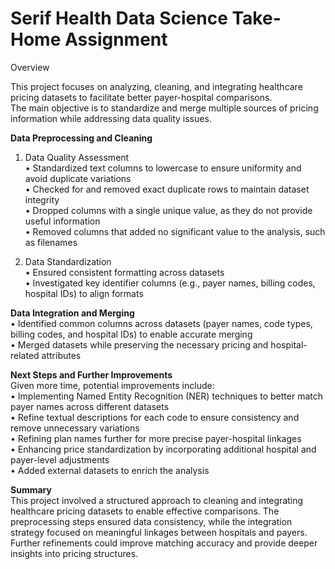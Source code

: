 # Serif Health Data Science Take-Home Assignment

Overview

This project focuses on analyzing, cleaning, and integrating healthcare pricing datasets to facilitate better payer-hospital comparisons. <br>
The main objective is to standardize and merge multiple sources of pricing information while addressing data quality issues.

**Data Preprocessing and Cleaning**

1. Data Quality Assessment <br>
	•	Standardized text columns to lowercase to ensure uniformity and avoid duplicate variations<br>
	•	Checked for and removed exact duplicate rows to maintain dataset integrity<br>
	•	Dropped columns with a single unique value, as they do not provide useful information<br>
	•	Removed columns that added no significant value to the analysis, such as filenames<br>

2. Data Standardization<br>
	•	Ensured consistent formatting across datasets<br>
	•	Investigated key identifier columns (e.g., payer names, billing codes, hospital IDs) to align formats<br>

**Data Integration and Merging**<br>
	•	Identified common columns across datasets (payer names, code types, billing codes, and hospital IDs) to enable accurate merging<br>
	•	Merged datasets while preserving the necessary pricing and hospital-related attributes<br>

**Next Steps and Further Improvements**<br>
Given more time, potential improvements include:<br>
	•	Implementing Named Entity Recognition (NER) techniques to better match payer names across different datasets<br>
	•	Refine textual descriptions for each code to ensure consistency and remove unnecessary variations<br>
	•	Refining plan names further for more precise payer-hospital linkages<br>
	•	Enhancing price standardization by incorporating additional hospital and payer-level adjustments<br>
	•	Added external datasets to enrich the analysis<br>

**Summary**<br>
This project involved a structured approach to cleaning and integrating healthcare pricing datasets to enable effective comparisons. The preprocessing steps ensured data consistency, while the integration strategy focused on meaningful linkages between hospitals and payers. Further refinements could improve matching accuracy and provide deeper insights into pricing structures.
